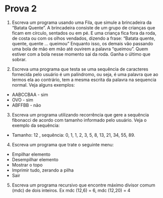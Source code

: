 # Prova 2

1. Escreva um programa usando uma Fila, que simule a brincadeira da “Batata Quente”. A brincadeira consiste de um grupo de crianças que ficam em círculo, sentados ou em pé. E uma criança fica fora da roda, de costa ou com os olhos vendados, dizendo a frase: “Batata quente, quente, quente … queimou” Enquanto isso, os demais vão passando uma bola de mão em mão até ouvirem a palavra “queimou”. Quem estiver com a bola nesse momento sai da roda. Ganha o último que sobrar.

2. Escreva uma programa que testa se uma sequência de caracteres fornecida pelo usuário é um palíndromo, ou seja, é uma palavra que ao lermos ela ao contrário, tem a mesma escrita da palavra na sequencia normal. Veja alguns exemplos:

-   AABCCBAA - sim
-   OVO - sim
-   ABFFBB - não

3. Escreva um programa utilizando recorrência que gere a sequência fibonacci de acordo com tamanho informado pelo usuário. Veja o exemplo da sequência:

-   Tamanho: 12 , sequência: 0, 1, 1, 2, 3, 5, 8, 13, 21, 34, 55, 89.

4. Escreva um programa que trate o seguinte menu:

-   Empilhar elemento
-   Desempilhar elemento
-   Mostrar o topo
-   Imprimir tudo, zerando a pilha
-   Sair

5. Escreva um programa recursivo que encontre máximo divisor comum (mdc) de dois inteiros. Ex mdc (12,6) = 6, mdc (12,20) = 4
